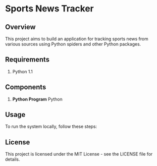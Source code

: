 # Sports News Tracker
## Overview
This project aims to build an application for tracking sports news from various sources using Python spiders and other Python packages.

## Requirements
1. Python
1.1     

## Components
1. **Python Program**
Python 

## Usage
To run the system locally, follow these steps:

## License
This project is licensed under the MIT License - see the LICENSE file for details.

